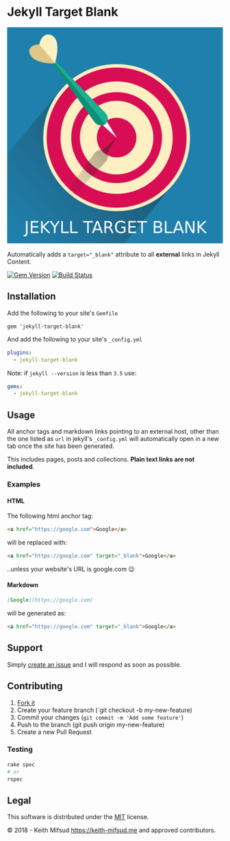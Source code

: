 # Jekyll Target Blank

![Jekyll Target Blank Logo](assets/logo.png "Jekyll Target Blank")

Automatically adds a `target="_blank"` attribute to all __external__ links in Jekyll Content.

[![Gem Version](https://badge.fury.io/rb/jekyll-target-blank.svg)](https://badge.fury.io/rb/jekyll-target-blank)
[![Build Status](https://travis-ci.org/keithmifsud/jekyll-target-blank.svg?branch=master)](https://travis-ci.org/keithmifsud/jekyll-target-blank)

## Installation

Add the following to your site's `Gemfile`

```
gem 'jekyll-target-blank'
```

And add the following to your site's `_config.yml`

```yml
plugins:
  - jekyll-target-blank
```

Note: if `jekyll --version` is less than `3.5` use:

```yml
gems:
  - jekyll-target-blank
```

## Usage

All anchor tags and markdown links pointing to an external host, other than the one listed as `url` in jekyll's `_config.yml` will automatically open in a new tab once the site has been generated.

This includes pages, posts and collections. __Plain text links are not included__.

### Examples

#### HTML

The following html anchor tag:

```html
<a href="https://google.com">Google</a>
```

will be replaced with:

```html
<a href="https://google.com" target="_blank">Google</a>
```

..unless your website's URL is google.com 😉

#### Markdown

```markdown
[Google](https://google.com)
```

will be generated as:

```html
<a href="https://google.com" target="_blank">Google</a>
```

## Support

Simply [create an issue](https://github.com/keithmifsud/jekyll-target-blank/issues/new) and I will respond as soon as possible.

 
## Contributing

1. [Fork it](https://github.com/keithmifsud/jekyll-target-blank/fork)
2. Create your feature branch (`git checkout -b my-new-feature)
3. Commit your changes (`git commit -m 'Add some feature'`)
4. Push to the branch (git push origin my-new-feature)
4. Create a new Pull Request


### Testing

```bash
rake spec
# or
rspec
```

## Legal

This software is distributed under the [MIT](LICENSE.md) license.

&copy; 2018 - Keith Mifsud <https://keith-mifsud.me> and approved contributors.
